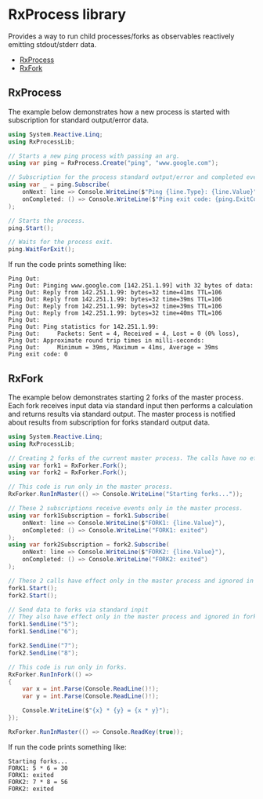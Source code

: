 # RxProcess library

Provides a way to run child processes/forks as observables reactively emitting stdout/stderr data.

- [RxProcess](#rxprocess)
- [RxFork](#rxfork)

## RxProcess

The example below demonstrates how a new process is started with subscription for standard output/error data.

```cs
using System.Reactive.Linq;
using RxProcessLib;

// Starts a new ping process with passing an arg.
using var ping = RxProcess.Create("ping", "www.google.com");

// Subscription for the process standard output/error and completed events.
using var _ = ping.Subscribe(
    onNext: line => Console.WriteLine($"Ping {line.Type}: {line.Value}"),
    onCompleted: () => Console.WriteLine($"Ping exit code: {ping.ExitCode}")
);

// Starts the process.
ping.Start();

// Waits for the process exit.
ping.WaitForExit();
```

If run the code prints something like:

```
Ping Out:
Ping Out: Pinging www.google.com [142.251.1.99] with 32 bytes of data:
Ping Out: Reply from 142.251.1.99: bytes=32 time=41ms TTL=106
Ping Out: Reply from 142.251.1.99: bytes=32 time=39ms TTL=106
Ping Out: Reply from 142.251.1.99: bytes=32 time=39ms TTL=106
Ping Out: Reply from 142.251.1.99: bytes=32 time=40ms TTL=106
Ping Out:
Ping Out: Ping statistics for 142.251.1.99:
Ping Out:     Packets: Sent = 4, Received = 4, Lost = 0 (0% loss),
Ping Out: Approximate round trip times in milli-seconds:
Ping Out:     Minimum = 39ms, Maximum = 41ms, Average = 39ms
Ping exit code: 0
```

## RxFork

The example below demonstrates starting 2 forks of the master process. Each fork receives input data via standard input then performs a calculation and returns results via standard output. The master process is notified about results from subscription for forks standard output data.

```cs
using System.Reactive.Linq;
using RxProcessLib;

// Creating 2 forks of the current master process. The calls have no effect in forks.
using var fork1 = RxForker.Fork();
using var fork2 = RxForker.Fork();

// This code is run only in the master process.
RxForker.RunInMaster(() => Console.WriteLine("Starting forks..."));

// These 2 subscriptions receive events only in the master process.
using var fork1Subscription = fork1.Subscribe(
    onNext: line => Console.WriteLine($"FORK1: {line.Value}"),
    onCompleted: () => Console.WriteLine("FORK1: exited")
);
using var fork2Subscription = fork2.Subscribe(
    onNext: line => Console.WriteLine($"FORK2: {line.Value}"),
    onCompleted: () => Console.WriteLine("FORK2: exited")
);

// These 2 calls have effect only in the master process and ignored in forks.
fork1.Start();
fork2.Start();

// Send data to forks via standard inpit
// They also have effect only in the master process and ignored in forks.
fork1.SendLine("5");
fork1.SendLine("6");

fork2.SendLine("7");
fork2.SendLine("8");

// This code is run only in forks.
RxForker.RunInFork(() =>
{
    var x = int.Parse(Console.ReadLine()!);
    var y = int.Parse(Console.ReadLine()!);

    Console.WriteLine($"{x} * {y} = {x * y}");
});

RxForker.RunInMaster(() => Console.ReadKey(true));
```

If run the code prints something like:

```
Starting forks...
FORK1: 5 * 6 = 30
FORK1: exited
FORK2: 7 * 8 = 56
FORK2: exited
```